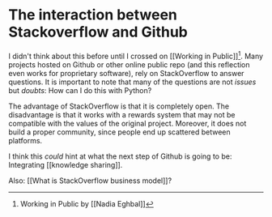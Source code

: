 # The interaction between Stackoverflow and Github

I didn't think about this before until I crossed on [[Working in Public]][^1]. Many projects hosted on Github or other online public repo (and this reflection even works for proprietary software), rely on StackOverflow to answer questions. It is important to note that many of the questions are not *issues* but *doubts*: How can I do this with Python? 

The advantage of StackOverflow is that it is completely open. The disadvantage is that it works with a rewards system that may not be compatible with the values of the original project. Moreover, it does not build a proper community, since people end up scattered between platforms. 

I think this *could* hint at what the next step of Github is going to be: Integrating [[knowledge sharing]]. 

Also: [[What is StackOverflow business model]]?


[^1]: Working in Public by [[Nadia Eghbal]]